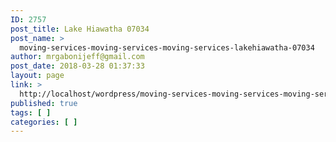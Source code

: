 ```yaml
---
ID: 2757
post_title: Lake Hiawatha 07034
post_name: >
  moving-services-moving-services-moving-services-lakehiawatha-07034
author: mrgabonijeff@gmail.com
post_date: 2018-03-28 01:37:33
layout: page
link: >
  http://localhost/wordpress/moving-services-moving-services-moving-services-lakehiawatha-07034/
published: true
tags: [ ]
categories: [ ]
---
```

